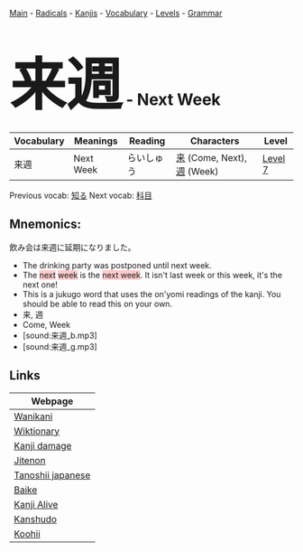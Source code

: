 <style> bigfont {font-size: 100px}</style>
[Main](../README.md) -
[Radicals](../radicals.md) -
[Kanjis](../kanjis.md) -
[Vocabulary](../vocabulary.md) -
[Levels](../levels.md) -
[Grammar](../grammar.md)
# <bigfont> 来週</bigfont> - Next Week 

| Vocabulary | Meanings | Reading | Characters | Level |
| --- | --- | --- | --- | --- |
| 来週 | Next Week | らいしゅう |  [来](../kanjis/来.md) (Come, Next), [週](../kanjis/週.md) (Week) | [Level 7](../levels/wk_level7.md) |

Previous vocab: [知る](知る.md) Next vocab: [科目](科目.md) 

## Mnemonics:
飲み会は来週に延期になりました。
* The drinking party was postponed until next week.
* The <span style="background-color:#ffcccb"> next</span> <span style="background-color:#ffcccb"> week</span> is the <span style="background-color:#ffcccb"> next week</span>. It isn't last week or this week, it's the next one!
* This is a jukugo word that uses the on'yomi readings of the kanji. You should be able to read this on your own.
* 来, 週
* Come, Week
* [sound:来週_b.mp3]
* [sound:来週_g.mp3]


## Links 

| Webpage |
| --- |
| [Wanikani          ](https://www.wanikani.com/kanji/来週) |
| [Wiktionary        ](https://en.wiktionary.org/wiki/来週) |
| [Kanji damage      ](http://www.kanjidamage.com/kanji/search?utf8=✓&q=来週) |
| [Jitenon           ](https://jitenon.com/kanji/来週) |
| [Tanoshii japanese ](https://www.tanoshiijapanese.com/dictionary/kanji.cfm?k=来週) |
| [Baike             ](https://baike.baidu.com/item/来週) |
| [Kanji Alive       ](https://app.kanjialive.com/来週) |
| [Kanshudo          ](https://www.kanshudo.com/searchmn?q=来週) |
| [Koohii            ](https://kanji.koohii.com/study/kanji/来週) |
